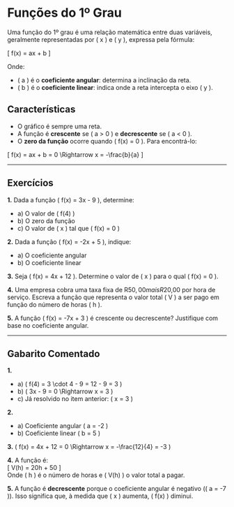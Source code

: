 # Funções do 1º Grau

Uma função do 1º grau é uma relação matemática entre duas variáveis, geralmente representadas por \( x \) e \( y \), expressa pela fórmula:

\[
f(x) = ax + b
\]

Onde:
- \( a \) é o **coeficiente angular**: determina a inclinação da reta.
- \( b \) é o **coeficiente linear**: indica onde a reta intercepta o eixo \( y \).

## Características

- O gráfico é sempre uma reta.
- A função é **crescente** se \( a > 0 \) e **decrescente** se \( a < 0 \).
- O **zero da função** ocorre quando \( f(x) = 0 \). Para encontrá-lo:

\[
f(x) = ax + b = 0 \Rightarrow x = -\frac{b}{a}
\]

---

## Exercícios

**1.** Dada a função \( f(x) = 3x - 9 \), determine:
- a) O valor de \( f(4) \)
- b) O zero da função
- c) O valor de \( x \) tal que \( f(x) = 0 \)

**2.** Dada a função \( f(x) = -2x + 5 \), indique:
- a) O coeficiente angular
- b) O coeficiente linear

**3.** Seja \( f(x) = 4x + 12 \). Determine o valor de \( x \) para o qual \( f(x) = 0 \).

**4.** Uma empresa cobra uma taxa fixa de R$50,00 mais R$20,00 por hora de serviço. Escreva a função que representa o valor total \( V \) a ser pago em função do número de horas \( h \).

**5.** A função \( f(x) = -7x + 3 \) é crescente ou decrescente? Justifique com base no coeficiente angular.

---

## Gabarito Comentado

**1.**
- a) \( f(4) = 3 \cdot 4 - 9 = 12 - 9 = 3 \)
- b) \( 3x - 9 = 0 \Rightarrow x = 3 \)
- c) Já resolvido no item anterior: \( x = 3 \)

**2.**
- a) Coeficiente angular \( a = -2 \)
- b) Coeficiente linear \( b = 5 \)

**3.**
\( f(x) = 4x + 12 = 0 \Rightarrow x = -\frac{12}{4} = -3 \)

**4.**
A função é:  
\[
V(h) = 20h + 50
\]  
Onde \( h \) é o número de horas e \( V(h) \) o valor total a pagar.

**5.**
A função é **decrescente** porque o coeficiente angular é negativo (\( a = -7 \)). Isso significa que, à medida que \( x \) aumenta, \( f(x) \) diminui.